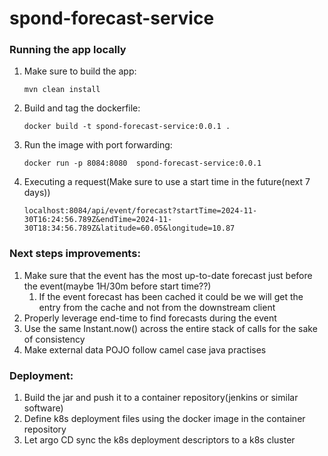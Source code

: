 # spond-forecast-service


### Running the app locally 

1) Make sure to build the app:

   ```mvn clean install```

2) Build and tag the dockerfile:

   ```docker build -t spond-forecast-service:0.0.1 .```

3) Run the image with port forwarding:

   ```docker run -p 8084:8080  spond-forecast-service:0.0.1```

4) Executing a request(Make sure to use a start time in the future(next 7 days))

      ```localhost:8084/api/event/forecast?startTime=2024-11-30T16:24:56.789Z&endTime=2024-11-30T18:34:56.789Z&latitude=60.05&longitude=10.87```


### Next steps improvements:

1) Make sure that the event has the most up-to-date forecast just before the event(maybe 1H/30m before start time??)
   1) If the event forecast has been cached it could be we will get the entry from the cache and not from the downstream client
2) Properly leverage end-time to find forecasts during the event
3) Use the same Instant.now() across the entire stack of calls for the sake of consistency
4) Make external data POJO follow camel case java practises

### Deployment:

1) Build the jar and push it to a container repository(jenkins or similar software)
2) Define k8s deployment files using the docker image in the container repository
3) Let argo CD sync the k8s deployment descriptors to a k8s cluster